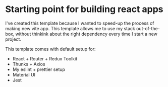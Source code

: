 # Starting point for building react apps
I've created this template because I wanted to speed-up the process of making new vite app. This template allows me to use my stack out-of-the-box, without thinkink about the right dependency every time I start a new project.

This template comes with default setup for:
- React + Router + Redux Toolkit
- Thunks + Axios
- My eslint + prettier setup
- Material UI
- Jest
